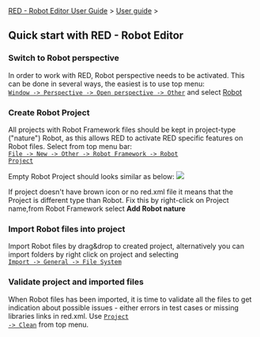 <html>
<head>
<link href="PLUGINS_ROOT/org.robotframework.ide.eclipse.main.plugin.doc.user/help/style.css" rel="stylesheet" type="text/css"/>
</head>
<body>
<a href="RED/../../../help/index.html">RED - Robot Editor User Guide</a> &gt; <a href="RED/../../../help/user_guide/user_guide.html">User guide</a> &gt; 
<h2>Quick start with RED - Robot Editor</h2>
<h3>Switch to Robot perspective</h3>
In order to work with RED, Robot perspective needs to be activated.
This can be done in several ways, the easiest is to use top menu:
<code><a class="command" href="javascript:executeCommand('org.eclipse.ui.perspectives.showPerspective()')">
Window -> Perspective -> Open perspective -> Other</a></code> 
and select <a class="command" href="javascript:executeCommand('org.eclipse.ui.perspectives.showPerspective(org.eclipse.ui.perspectives.showPerspective.perspectiveId=org.eclipse.ui.perspectives.RobotPerspective)')">Robot</a></body></html>

### Create Robot Project

All projects with Robot Framework files should be kept in project-type
("nature") Robot, as this allows RED to activate RED specific
features on Robot files. Select from top menu bar:
<code><a class="command" href="javascript:executeCommand('org.eclipse.ui.newWizard(newWizardId=org.robotframework.ide.eclipse.wizards.newRobotProject)')">
File -> New -> Other -> Robot Framework -> Robot Project</a></code>

Empty Robot Project should looks similar as below: 
![](images/simple_project_1.png)

If project doesn't have brown icon or no red.xml file it means that the Project is different type than Robot.
Fix this by right-click on Project name,from Robot Framework select __Add Robot nature__

### Import Robot files into project

Import Robot files by drag&amp;drop to created project, alternatively
you can import folders by right click on project and selecting <code><a class="command" href="javascript:executeCommand('org.eclipse.ui.file.import(importWizardId=org.eclipse.ui.wizards.import.FileSystem)')">
Import -> General -> File System</a></code>

### Validate project and imported files

When Robot files has been imported, it is time to validate all the
files to get indication about possible issues - either errors in test
cases or missing libraries links in red.xml. Use <code><a class="command" href="javascript:executeCommand('org.eclipse.ui.project.buildAll()')">Project -> Clean</a></code> from top menu.